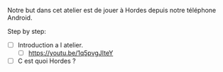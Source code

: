 Notre but dans cet atelier est de jouer à Hordes depuis notre téléphone Android.

Step by step:
- [ ] Introduction a l atelier.
  - [ ] https://youtu.be/1q5pvgJIteY
- [ ] C est quoi Hordes ?
